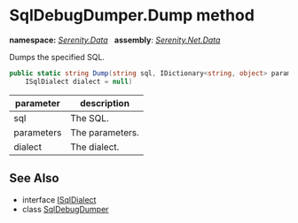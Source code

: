 # SqlDebugDumper.Dump method
**namespace:** *[Serenity.Data](../../README.md#serenity.data-namespace)*   **assembly**: *[Serenity.Net.Data](../../README.md)*

Dumps the specified SQL.

```csharp
public static string Dump(string sql, IDictionary<string, object> parameters, 
    ISqlDialect dialect = null)
```

| parameter | description |
| --- | --- |
| sql | The SQL. |
| parameters | The parameters. |
| dialect | The dialect. |

## See Also

* interface [ISqlDialect](../ISqlDialect.md)
* class [SqlDebugDumper](../SqlDebugDumper.md)